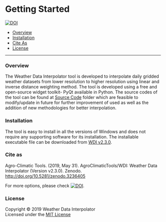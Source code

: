 # Getting Started 
[![DOI](https://zenodo.org/badge/DOI/10.5281/zenodo.3236419.svg)](http://doi.org/10.5281/zenodo.3236419)
- [Overview](#Overview)
- [Installation](#Installation)
- [Cite As](#Cite-as)
- [License](#License)
---
### Overview  
The Weather Data Interpolator tool is developed to interpolate daily gridded weather datasets from lower resolution to higher resolution using linear and inverse distance weighting method. The tool is developed using a free and open-source widget toolkit- PyQt available in Python. The source codes of the tool can be found at [Source Code](/Source%20Codes) folder which are feasible to modify/update in future for further improvement of used as well as the addition of new methodologies for better interpolation.  
  
### Installation  
The tool is easy to install in all the versions of Windows and does not require any supporting software for its installation. The installable executable file can be downloaded from [WDI v2.3.0](https://github.com/AgroClimaticTools/WDI/releases/download/v2.3.0/WDI.v2.3.exe).

### Cite as
Agro-Climatic Tools. (2019, May 31). AgroClimaticTools/WDI: Weather Data Interpolator (Version v2.3.0). Zenodo. http://doi.org/10.5281/zenodo.3236405

For more options, please check [![DOI](https://zenodo.org/badge/DOI/10.5281/zenodo.3236419.svg)](http://doi.org/10.5281/zenodo.3236419).

### License
Copyright © 2019 Weather Data Interpolator  
Licensed under the [MIT License](LICENSE)
